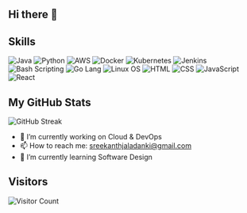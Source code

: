## Hi there 👋
## Skills

![Java](https://img.shields.io/badge/-Java-007396?logo=java&logoColor=white)
![Python](https://img.shields.io/badge/-Python-3776AB?logo=python&logoColor=white)
![AWS](https://img.shields.io/badge/-AWS-232F3E?logo=amazon-aws&logoColor=white)
![Docker](https://img.shields.io/badge/-Docker-2496ED?logo=docker&logoColor=white)
![Kubernetes](https://img.shields.io/badge/-Kubernetes-326CE5?logo=kubernetes&logoColor=white)
![Jenkins](https://img.shields.io/badge/-Jenkins-D24939?logo=jenkins&logoColor=white)
![Bash Scripting](https://img.shields.io/badge/-Bash_Scripting-4EAA25?logo=gnu-bash&logoColor=white)
![Go Lang](https://img.shields.io/badge/-Go_Lang-00ADD8?logo=go&logoColor=white)
![Linux OS](https://img.shields.io/badge/-Linux_OS-FCC624?logo=linux&logoColor=black)
![HTML](https://img.shields.io/badge/-HTML5-E34F26?logo=html5&logoColor=white)
![CSS](https://img.shields.io/badge/-CSS3-1572B6?logo=css3&logoColor=white)
![JavaScript](https://img.shields.io/badge/-JavaScript-F7DF1E?logo=javascript&logoColor=black)
![React](https://img.shields.io/badge/-React-61DAFB?logo=react&logoColor=black)
## My GitHub Stats

![GitHub Streak](https://streak-stats.demolab.com?user=SreekanthJaladanki&theme=dark&hide_border=true)


- 🔭 I’m currently working on Cloud & DevOps
- 📫 How to reach me: sreekanthjaladanki@gmail.com
- 🌱 I’m currently learning Software Design

## Visitors
![Visitor Count](https://visitor-badge.glitch.me/badge?page_id=SreekanthJaladanki&left_color=blue&right_color=green&style=for-the-badge)

<!--
**SreekanthJaladanki/SreekanthJaladanki** is a ✨ _special_ ✨ repository because its `README.md` (this file) appears on your GitHub profile.

Here are some ideas to get you started:

- 🔭 I’m currently working on ...
- 🌱 I’m currently learning ...
- 👯 I’m looking to collaborate on ...
- 🤔 I’m looking for help with ...
- 💬 Ask me about ...

- 😄 Pronouns: ...
- ⚡ Fun fact: ...
-->
